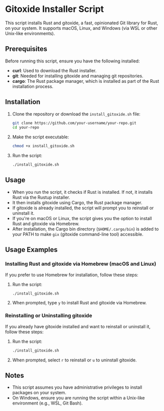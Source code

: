 # Gitoxide Installer Script

This script installs Rust and gitoxide, a fast, opinionated Git library for Rust, on your system. It supports macOS, Linux, and Windows (via WSL or other Unix-like environments).

## Prerequisites

Before running this script, ensure you have the following installed:

- **curl**: Used to download the Rust installer.
- **git**: Needed for installing gitoxide and managing git repositories.
- **cargo**: The Rust package manager, which is installed as part of the Rust installation process.

## Installation

1. Clone the repository or download the `install_gitoxide.sh` file:

   ```bash
   git clone https://github.com/your-username/your-repo.git
   cd your-repo
   ```

2. Make the script executable:

   ```bash
   chmod +x install_gitoxide.sh
   ```

3. Run the script:

   ```bash
   ./install_gitoxide.sh
   ```

## Usage

- When you run the script, it checks if Rust is installed. If not, it installs Rust via the Rustup installer.
- It then installs gitoxide using Cargo, the Rust package manager.
- If gitoxide is already installed, the script will prompt you to reinstall or uninstall it.
- If you're on macOS or Linux, the script gives you the option to install Rust and gitoxide via Homebrew.
- After installation, the Cargo bin directory (`$HOME/.cargo/bin`) is added to your PATH to make `gix` (gitoxide command-line tool) accessible.

## Usage Examples

### Installing Rust and gitoxide via Homebrew (macOS and Linux)

If you prefer to use Homebrew for installation, follow these steps:

1. Run the script:

   ```bash
   ./install_gitoxide.sh
   ```

2. When prompted, type `y` to install Rust and gitoxide via Homebrew.

### Reinstalling or Uninstalling gitoxide

If you already have gitoxide installed and want to reinstall or uninstall it, follow these steps:

1. Run the script:

   ```bash
   ./install_gitoxide.sh
   ```

2. When prompted, select `r` to reinstall or `u` to uninstall gitoxide.

## Notes

- This script assumes you have administrative privileges to install packages on your system.
- On Windows, ensure you are running the script within a Unix-like environment (e.g., WSL, Git Bash).

```

